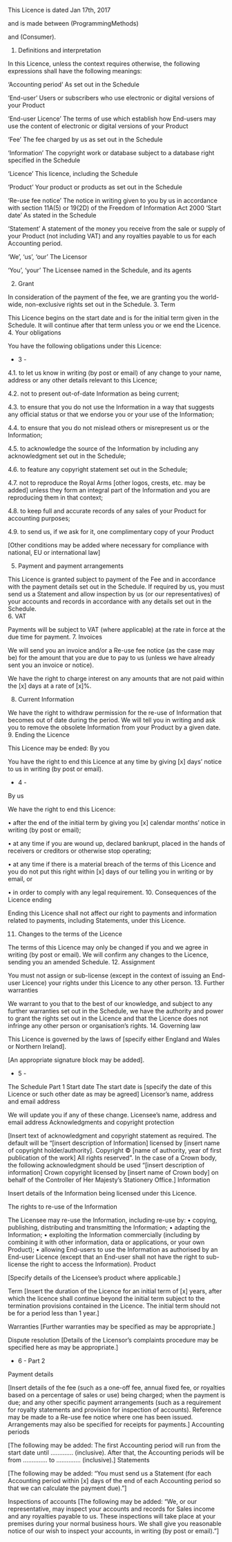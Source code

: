 This Licence is dated Jan 17th, 2017
 
and is made between                     (ProgrammingMethods) 
 
and       (Consumer).    
 
 
 
1. Definitions and interpretation 
 
In this Licence, unless the context requires otherwise, the following expressions shall have the following meanings: 
 
‘Accounting period’ As set out in the Schedule  
 
‘End-user’ Users or subscribers who use electronic or digital versions of your Product 
 
‘End-user Licence’ The terms of use which establish how End-users may use the content of electronic or digital versions of your Product 
 
‘Fee’ The fee charged by us as set out in the Schedule 
 
‘Information’  The copyright work or database subject to a database right specified in the Schedule 
 
‘Licence’ This licence, including the Schedule 
 
‘Product’ Your product or products as set out in the Schedule 
 
‘Re-use fee notice’ The notice in writing given to you by us in accordance with section 11A(5) or 19(2D) of the Freedom of Information Act 2000       ‘Start date’ As stated in the Schedule 
 
‘Statement’ A statement of the money you receive from the sale or supply of your Product (not including VAT) and any royalties payable to us for each Accounting period.  
 
‘We’, ‘us’, ‘our’    The Licensor 
 
‘You’, ‘your’ The Licensee named in the Schedule, and its agents 
 
 
2. Grant 
 
In consideration of the payment of the fee, we are granting you the world-wide, non-exclusive rights set out in the Schedule. 
 3. Term 
 
This Licence begins on the start date and is for the initial term given in the Schedule.  It will continue after that term unless you or we end the Licence. 
 4. Your obligations 
 
You have the following obligations under this Licence: 
       
 
- 3 - 
 
4.1. to let us know in writing (by post or email) of any change to your name, address or any other details relevant to this Licence; 
 
 
4.2. not to present out-of-date Information as being current; 
 
4.3. to ensure that you do not use the Information in a way that suggests any official status or that we endorse you or your use of the Information; 
 
4.4. to ensure that you do not mislead others or misrepresent us or the Information; 
 
4.5. to acknowledge the source of the Information by including any acknowledgment set out in the Schedule; 
 
4.6. to feature any copyright statement set out in the Schedule; 
 
4.7. not to reproduce the Royal Arms [other logos, crests, etc. may be added] unless they form an integral part of the Information and you are reproducing them in that context; 
 
4.8. to keep full and accurate records of any sales of your Product for accounting purposes; 
 
4.9. to send us, if we ask for it, one complimentary copy of your Product 
 
[Other conditions may be added where necessary for compliance with national, EU or international law] 
 
 
5. Payment and payment arrangements  
 
This Licence is granted subject to payment of the Fee and in accordance with the payment details set out in the Schedule. If required by us, you must send us a Statement and allow inspection by us (or our representatives) of your accounts and records in accordance with any details set out in the Schedule.  
 6. VAT     
 
Payments will be subject to VAT (where applicable) at the rate in force at the due time for payment. 
 7. Invoices  
 
We will send you an invoice and/or a Re-use fee notice (as the case may be) for the amount that you are due to pay to us (unless we have already sent you an invoice or notice). 
 
We have the right to charge interest on any amounts that are not paid within the [x] days at a rate of [x]%. 
 
8. Current Information 
 
We have the right to withdraw permission for the re-use of Information that becomes out of date during the period.  We will tell you in writing and ask you to remove the obsolete Information from your Product by a given date. 
 9. Ending the Licence 
 
This Licence may be ended: 
 By you 
 
You have the right to end this Licence at any time by giving [x] days’ notice to us in writing (by post or email).  
       
 
- 4 - 
 
By us 
 
We have the right to end this Licence: 
 
• after the end of the initial term by giving you [x] calendar months’ notice in writing (by post or email); 
 
• at any time if you are wound up, declared bankrupt, placed in the hands of receivers or creditors or otherwise stop operating; 
 
• at any time if there is a material breach of the terms of this Licence and you do not put this right within [x] days of our telling you in writing or by email, or 
 
• in order to comply with any legal requirement. 
 10. Consequences of the Licence ending  
 
Ending this Licence shall not affect our right to payments and information related to payments, including Statements, under this Licence.  
 
 
11. Changes to the terms of the Licence 
 
The terms of this Licence may only be changed if you and we agree in writing (by post or email).  We will confirm any changes to the Licence, sending you an amended Schedule. 
 12. Assignment 
 
You must not assign or sub-license (except in the context of issuing an End-user Licence) your rights under this Licence to any other person. 
 13. Further warranties 
 
We warrant to you that to the best of our knowledge, and subject to any further warranties set out in the Schedule, we have the authority and power to grant the rights set out in the Licence and that the Licence does not infringe any other person or organisation’s rights. 
 14. Governing law 
 
This Licence is governed by the laws of [specify either England and Wales or Northern Ireland]. 
 
 
 
[An appropriate signature block may be added]. 
 
       
 
- 5 - 
 
The Schedule 
 Part 1 
 Start date The start date is [specify the date of this Licence or such other date as may be agreed] 
 Licensor’s name, address and email address 
 
We will update you if any of these change. 
 Licensee’s name, address and email address 
 Acknowledgments and copyright protection 
 
[Insert text of acknowledgment and copyright statement as required.  The default will be “[insert description of Information] licensed by [insert name of copyright holder/authority]. Copyright © [name of authority, year of first publication of the work] All rights reserved”. In the case of a Crown body, the following acknowledgment should be used “[insert description of information] Crown copyright licensed by [insert name of Crown body] on behalf of the Controller of  Her Majesty’s Stationery Office.] 
 Information 
 
 Insert details of the Information being licensed under this Licence. 
 
The rights to re-use of the Information 
 
The Licensee may re-use the Information, including re-use by: • copying, publishing, distributing and transmitting the Information; • adapting the Information; • exploiting the Information commercially (including by combining it with other information, data or applications, or your own Product); • allowing End-users to use the Information as authorised by an End-user Licence (except that an End-user shall not have the right to sub-license the right to access the Information). 
 Product 
 
[Specify details of the Licensee’s product where applicable.] 
 
Term 
 [Insert the duration of the Licence for an initial term of [x] years, after which the licence shall continue beyond the initial term subject to the termination provisions contained in the Licence. The initial term should not be for a period less than 1 year.]  
 
Warranties 
 [Further warranties may be specified as may be appropriate.] 
 
Dispute resolution 
 [Details of the Licensor’s complaints procedure may be specified here as may be appropriate.] 
       
 
- 6 - 
Part 2 
 
Payment details    
 
[Insert details of the fee (such as a one-off fee, annual fixed fee, or royalties based on a percentage of sales or use) being charged; when the payment is due; and any other specific payment arrangements (such as a requirement for royalty statements and provision for inspection of accounts). Reference may be made to a Re-use fee notice where one has been issued. Arrangements may also be specified for  receipts for payments.] 
 Accounting periods  
 
[The following may be added: The first Accounting period will run from the start date until …………. (inclusive).  After that, the Accounting periods will be from ………….. to ………….. (inclusive).] 
 Statements 
 
[The following may be added: “You must send us a Statement (for each Accounting period within [x] days of the end of each Accounting period so that we can calculate the payment due).”] 
 
Inspections of accounts 
 [The following may be added: “We, or our representative, may inspect your accounts and records for Sales income and any royalties payable to us. These inspections will take place at your premises during your normal business hours.  We shall give you reasonable notice of our wish to inspect your accounts, in writing (by post or email).”]
